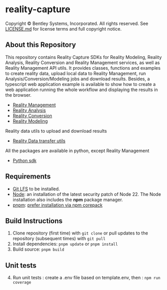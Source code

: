 # reality-capture

Copyright © Bentley Systems, Incorporated. All rights reserved. See 
[LICENSE.md](./LICENSE.md) for license terms and full copyright notice.

## About this Repository

This repository contains Reality Capture SDKs for Reality Modeling, Reality Analysis, Reality Conversion and Reality Management services, as well as Reality Management API utils. It provides classes, functions and examples to create reality data, upload local data to Reality Management, run Analysis/Conversion/Modeling jobs and download results.
Besides, a typescript web application example is available to show how to create a web application running the whole workflow and displaying the results in the browser.

- [Reality Management](./typescript/packages/reality-data-client/README.md)
- [Reality Analysis](./typescript/packages/reality-capture-analysis/README.md)
- [Reality Conversion](./typescript/packages/reality-capture-conversion/README.md)
- [Reality Modeling](./typescript/packages/reality-capture-modeling/README.md)

Reality data utils to upload and download results

- [Reality Data transfer utils](./typescript/packages/reality-data-transfer/README.md)

All the packages are available in python, except Reality Management

- [Python sdk](./python/README.md)

## Requirements

- [Git LFS](https://git-lfs.github.com/) to be installed.
- [Node](https://nodejs.org/en/): an installation of the latest security patch of Node 22. The Node installation also includes the **npm** package manager.
- [pnpm](https://pnpm.io/): [prefer installation via npm corepack](https://pnpm.io/installation#using-corepack)

## Build Instructions

1. Clone repository (first time) with `git clone` or pull updates to the repository (subsequent times) with `git pull`
2. Install dependencies: `pnpm update` or `pnpm install`
3. Build source: `pnpm build`

## Unit tests

4. Run unit tests : create a .env file based on template.env, then : `npm run coverage`